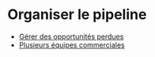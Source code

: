 # Organiser le pipeline

  * [Gérer des opportunités perdues](pipeline/lost_opportunities.html)
  * [Plusieurs équipes commerciales](pipeline/multi_sales_team.html)


